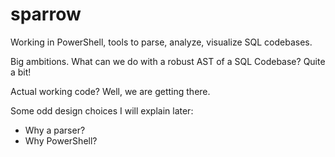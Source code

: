 # sparrow
Working in PowerShell, tools to parse, analyze, visualize SQL codebases.  

Big ambitions.  What can we do with a robust AST of a SQL Codebase?  Quite a bit!

Actual working code?   Well, we are getting there.

Some odd design choices I will explain later:
- Why a parser?
- Why PowerShell?
